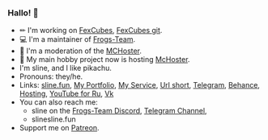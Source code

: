 ### Hallo! 💃

- ✏ I'm working on [FexCubes], [FexCubes git].
- 💻 I'm a maintainer of [Frogs-Team].
- 💾 I'm a moderation of the [MCHoster].
- 🚀 My main hobby project now is hosting [McHoster].
- I'm sline, and I like pikachu. 
- Pronouns: they/he.
- Links:
  [sline.fun](https://sline.fun),
  [My Portfolio](https://sline.fun/portfolio),
  [My Service](https://blog.sline.fun),
  [Url short](https://url.sline.fun),
  [Telegram](https://t.me/sline_gg),
  [Behance](https://www.behance.net/sline),
  [Hosting](https://www.mchoster.ru),
  [YouTube for Ru](https://www.youtube.com/c/Главнаяжабанаболоте),
  [Vk](https://vk.com/slinegg)
- You can also reach me:
  - sline on the [Frogs-Team Discord](https://discord.gg/yNtPTb2),
    [Telegram Channel](https://t.me/sline_bg),
  - slinesline.fun
- Support me on [Patreon](https://patreon.com/sline).

[FexCubes]: https://fexdf.sline.fun
[FexCubes git]: https://github.com/fcubes
[MCHoster]: https://mchoster.ru
[Frogs-Team]: https://discord.gg/yNtPTb2
